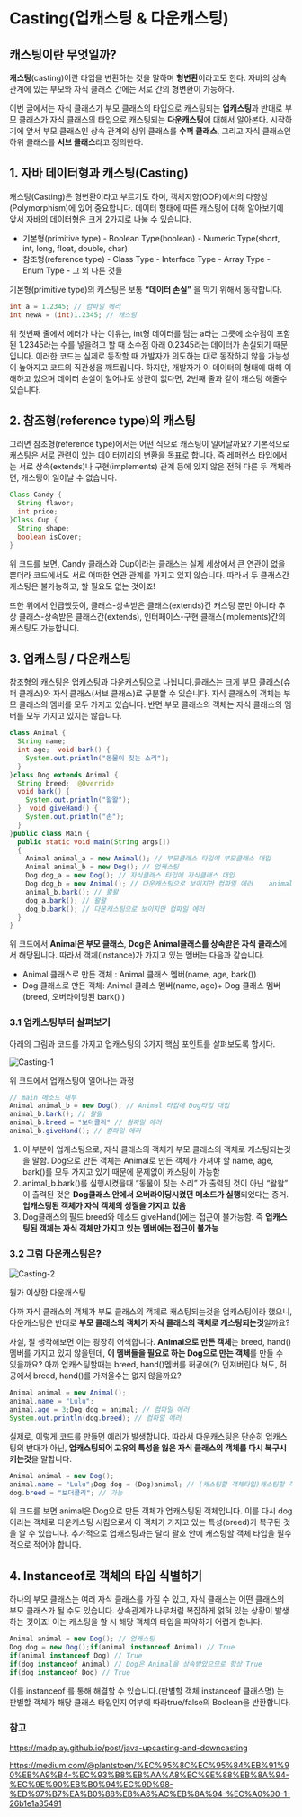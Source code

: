 # Casting(업캐스팅 & 다운캐스팅)


## 캐스팅이란 무엇일까?

**캐스팅**(casting)이란 타입을 변환하는 것을 말하며 **형변환**이라고도 한다. 자바의 상속 관계에 있는 부모와 자식 클래스 간에는 서로 간의 형변환이 가능하다.

이번 글에서는 자식 클래스가 부모 클래스의 타입으로 캐스팅되는 **업캐스팅**과 반대로 부모 클래스가 자식 클래스의 타입으로 캐스팅되는 **다운캐스팅**에 대해서 알아본다. 시작하기에 앞서 부모 클래스인 상속 관계의 상위 클래스를 **수퍼 클래스**, 그리고 자식 클래스인 하위 클래스를 **서브 클래스**라고 정의한다.



## 1. 자바 데이터형과 캐스팅(Casting)

캐스팅(Casting)은 형변환이라고 부르기도 하며, 객체지향(OOP)에서의 다향성(Polymorphism)에 있어 중요합니다. 데이터 형태에 따른 캐스팅에 대해 알아보기에 앞서 자바의 데이터형은 크게 2가지로 나눌 수 있습니다.

- 기본형(primitive type)
  \- Boolean Type(boolean)
  \- Numeric Type(short, int, long, float, double, char)
- 참조형(reference type)
  \- Class Type
  \- Interface Type
  \- Array Type
  \- Enum Type
  \- 그 외 다른 것들

기본형(primitive type)의 캐스팅은 보통 **“데이터 손실”** 을 막기 위해서 동작합니다.

```java
int a = 1.2345; // 컴파일 에러
int newA = (int)1.2345; // 캐스팅
```

위 첫번째 줄에서 에러가 나는 이유는, int형 데이터를 담는 a라는 그릇에 소수점이 포함된 1.2345라는 수를 넣을려고 할 때 소수점 아래 0.2345라는 데이터가 손실되기 때문입니다. 이러한 코드는 실제로 동작할 때 개발자가 의도하는 대로 동작하지 않을 가능성이 높아지고 코드의 직관성을 깨트립니다. 하지만, 개발자가 이 데이터의 형태에 대해 이해하고 있으며 데이터 손실이 일어나도 상관이 없다면, 2번째 줄과 같이 캐스팅 해줄수 있습니다.

## 2. 참조형(reference type)의 캐스팅

그러면 참조형(reference type)에서는 어떤 식으로 캐스팅이 일어날까요? 기본적으로 캐스팅은 서로 관련이 있는 데이터끼리의 변환을 목표로 합니다. 즉 레퍼런스 타입에서는 서로 상속(extends)나 구현(implements) 관계 등에 있지 않은 전혀 다른 두 객체라면, 캐스팅이 일어날 수 없습니다.

```java
Class Candy {
  String flavor;
  int price;
}Class Cup {
  String shape;
  boolean isCover;
}
```

위 코드를 보면, Candy 클래스와 Cup이라는 클래스는 실제 세상에서 큰 연관이 없을 뿐더라 코드에서도 서로 어떠한 연관 관계를 가지고 있지 않습니다. 따라서 두 클래스간 캐스팅은 불가능하고, 할 필요도 없는 것이죠!

또한 위에서 언급했듯이, 클래스-상속받은 클래스(extends)간 캐스팅 뿐만 아니라 추상 클래스-상속받은 클래스간(extends), 인터페이스-구현 클래스(implements)간의 캐스팅도 가능합니다.

## 3. 업캐스팅 / 다운캐스팅

참조형의 캐스팅은 업캐스팅과 다운캐스팅으로 나뉩니다.클래스는 크게 부모 클래스(슈퍼 클래스)와 자식 클래스(서브 클래스)로 구분할 수 있습니다. 자식 클래스의 객체는 부모 클래스의 멤버를 모두 가지고 있습니다. 반면 부모 클래스의 객체는 자식 클래스의 멤버를 모두 가지고 있지는 않습니다.

```java
class Animal {
  String name;
  int age;  void bark() {
    System.out.println("동물이 짖는 소리");
  }
}class Dog extends Animal {
  String breed;  @Override
  void bark() {
    System.out.println("왈왈");
  }  void giveHand() {
    System.out.println("손");
  }
}public class Main {
  public static void main(String args[])
  {
    Animal animal_a = new Animal(); // 부모클래스 타입에 부모클래스 대입
    Animal animal_b = new Dog(); // 업캐스팅
    Dog dog_a = new Dog(); // 자식클래스 타입에 자식클래스 대입
    Dog dog_b = new Animal(); // 다운캐스팅으로 보이지만 컴파일 에러    animal_a.bark(); // Animal 클래스에서 동작합니다
    animal_b.bark(); // 왈왈
    dog_a.bark(); // 왈왈
    dog_b.bark(); // 다운캐스팅으로 보이지만 컴파일 에러
  }
}
```

위 코드에서 **Animal은 부모 클래스**, **Dog은 Animal클래스를 상속받은 자식 클래스**에서 해당됩니다. 따라서 객체(Instance)가 가지고 있는 멤버는 다음과 같습니다.

- Animal 클래스로 만든 객체 : Animal 클래스 멤버(name, age, bark())
- Dog 클래스로 만든 객체: Animal 클래스 멤버(name, age)+ Dog 클래스 멤버(breed, 오버라이딩된 bark() )

### 3.1 업캐스팅부터 살펴보기

아래의 그림과 코드를 가지고 업캐스팅의 3가지 핵심 포인트를 살펴보도록 합시다.

![Casting-1](https://github.com/Songwonseok/CS-Study/blob/main/Language/images/Casting-1.png)

위 코드에서 업캐스팅이 일어나는 과정

```java
// main 메소드 내부
Animal animal_b = new Dog(); // Animal 타입에 Dog타입 대입
animal_b.bark(); // 왈왈
animal_b.breed = "보더콜리" // 컴파일 에러
animal_b.giveHand(); // 컴파일 에러
```

1. 이 부분이 업캐스팅으로, 자식 클래스의 객체가 부모 클래스의 객체로 캐스팅되는것을 말함. Dog으로 만든 객체는 Animal로 만든 객체가 가져야 할 name, age, bark()를 모두 가지고 있기 때문에 문제없이 캐스팅이 가능함
2. animal_b.bark()를 실행시켰을때 “동물이 짖는 소리” 가 출력된 것이 아닌 “왈왈” 이 출력된 것은 **Dog클래스 안에서 오버라이딩시켰던 메소드가 실행**되었다는 증거.**업캐스팅된 객체가 자식 객체의 성질을 가지고 있음**
3. Dog클래스의 필드 breed와 메소드 giveHand()에는 접근이 불가능함. 즉 **업캐스팅된 객체는 자식 객체만 가지고 있는 멤버에는 접근이 불가능**

### 3.2 그럼 다운캐스팅은?

![Casting-2](https://github.com/Songwonseok/CS-Study/blob/main/Language/images/Casting-2.png)

뭔가 이상한 다운캐스팅

아까 자식 클래스의 객체가 부모 클래스의 객체로 캐스팅되는것을 업캐스팅이라 했으니, 다운캐스팅은 반대로 **부모 클래스의 객체가 자식 클래스의 객체로 캐스팅되는것**일까요?

사실, 잘 생각해보면 이는 굉장히 어색합니다. **Animal으로 만든 객체**는 breed, hand()멤버를 가지고 있지 않을텐데, **이 멤버들을 필요로 하는 Dog으로 만는 객체**를 만들 수 있을까요? 아까 업캐스팅할때는 breed, hand()멤버를 허공에(?) 던져버린다 쳐도, 허공에서 breed, hand()를 가져올수는 없지 않을까요?

```java
Animal animal = new Animal();
animal.name = "Lulu";
animal.age = 3;Dog dog = animal; // 컴파일 에러
System.out.println(dog.breed); // 컴파일 에러
```

실제로, 이렇게 코드를 만들면 에러가 발생합니다. 따라서 다운캐스팅은 단순히 업캐스팅의 반대가 아닌, **업캐스팅되어 고유의 특성을 잃은 자식 클래스의 객체를 다시 복구시키는것**을 말합니다.

```java
Animal animal = new Dog();
animal.name = "Lulu";Dog dog = (Dog)animal; // (캐스팅할 객체타입)캐스팅할 객체
dog.breed = "보더콜리"; // 가능
```

위 코드를 보면 animal은 Dog으로 만든 객체가 업캐스팅된 객체입니다. 이를 다시 dog이라는 객체로 다운캐스팅 시킴으로서 이 객체가 가지고 있는 특성(breed)가 복구된 것을 알 수 있습니다. 추가적으로 업캐스팅과는 달리 괄호 안에 캐스팅할 객체 타입을 필수적으로 적어야 합니다.

## 4. Instanceof로 객체의 타입 식별하기

하나의 부모 클래스는 여러 자식 클래스를 가질 수 있고, 자식 클래스는 어떤 클래스의 부모 클래스가 될 수도 있습니다. 상속관계가 나무처럼 복잡하게 얽혀 있는 상황이 발생하는 것이죠! 이는 캐스팅을 할 시 해당 객체의 타입을 파악하기 어렵게 합니다.

```java
Animal animal = new Dog(); // 업캐스팅
Dog dog = new Dog();if(animal instanceof Animal) // True
if(animal instanceof Dog) // True
if(dog instanceof Animal) // Dog은 Animal을 상속받았으므로 항상 True
if(dog instanceof Dog) // True
```

이를 instanceof 를 통해 해결할 수 있습니다.(판별할 객체 instanceof 클래스명) 는 판별할 객체가 해당 클래스 타입인지 여부에 따라true/false의 Boolean을 반환합니다.



### 참고

https://madplay.github.io/post/java-upcasting-and-downcasting

https://medium.com/@plantstoen/%EC%95%8C%EC%95%84%EB%91%90%EB%A9%B4-%EC%93%B8%EB%AA%A8%EC%9E%88%EB%8A%94-%EC%9E%90%EB%B0%94%EC%9D%98-%ED%97%B7%EA%B0%88%EB%A6%AC%EB%8A%94-%EC%A0%90-1-26b1e1a35491